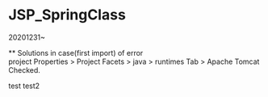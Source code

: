 # JSP_SpringClass
20201231~

** Solutions in case(first import) of error  
project Properties > Project Facets > java > runtimes Tab > Apache Tomcat Checked.

test test2
